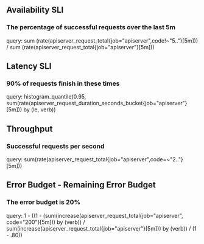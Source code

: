 ## Availability SLI
### The percentage of successful requests over the last 5m
query:   sum (rate(apiserver_request_total{job="apiserver",code!~"5.."}[5m]))
/
sum (rate(apiserver_request_total{job="apiserver"}[5m]))


## Latency SLI
### 90% of requests finish in these times
query:  histogram_quantile(0.95,
sum(rate(apiserver_request_duration_seconds_bucket{job="apiserver"}[5m])) by (le, verb))

## Throughput
### Successful requests per second
query: sum(rate(apiserver_request_total{job="apiserver",code=~"2.."}[5m]))

## Error Budget - Remaining Error Budget
### The error budget is 20%

query:  1 - ((1 - (sum(increase(apiserver_request_total{job="apiserver", code="200"}[5m])) by (verb)) / sum(increase(apiserver_request_total{job="apiserver"}[5m])) by (verb)) / (1 - .80))
